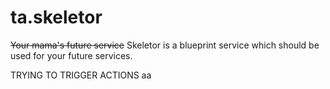 # ta.skeletor
~~Your mama's future service~~ Skeletor is a blueprint service which should be used for your future services.

TRYING TO TRIGGER ACTIONS
aa